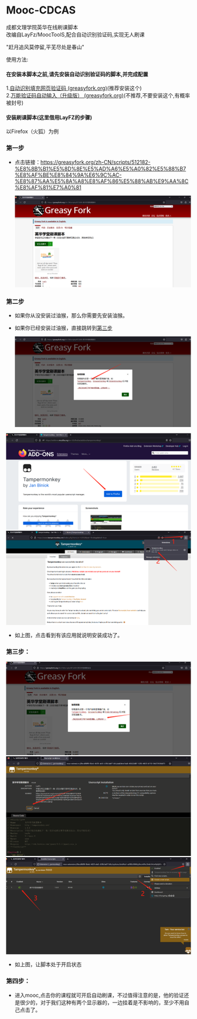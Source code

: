 # Mooc-CDCAS
成都文理学院英华在线刷课脚本<br>
改编自LayFz/MoocToolS,配合自动识别验证码,实现无人刷课<br>

"赶月追风莫停留,平芜尽处是春山"<br>

使用方法:
#### 在安装本脚本之前,请先安装自动识别验证码的脚本,并完成配置

1.[自动识别填充网页验证码 (greasyfork.org)](https://greasyfork.org/zh-CN/scripts/459260-自动识别填充网页验证码)(推荐安装这个)<br>
2.[万能验证码自动输入（升级版） (greasyfork.org)](https://greasyfork.org/zh-CN/scripts/418942-万能验证码自动输入-升级版)(不推荐,不要安装这个,有概率被封号)

#### 安装刷课脚本(这里借用LayFZ的步骤)

以Firefox（火狐）为例

### 第一步

* 点击链接：https://greasyfork.org/zh-CN/scripts/512182-%E8%8B%B1%E5%8D%8E%E5%AD%A6%E5%A0%82%E5%88%B7%E8%AF%BE%E8%84%9A%E6%9C%AC-%E8%87%AA%E5%8A%A8%E8%AF%86%E5%88%AB%E9%AA%8C%E8%AF%81%E7%A0%81

  <img src="img/14.png" alt="" style="zoom:60%;" />

### 第二步

* 如果你从没安装过油猴，那么你需要先安装油猴。

* 如果你已经安装过油猴，直接跳转到[第三步](#step_3)

  <img src="img/17.png" alt="" style="zoom:60%;" />

<img src="img/18.png" alt="" style="zoom:60%;" />

<img src="img/19.png" alt="" style="zoom:60%;" />

* 如上图，点击看到有该应用就说明安装成功了。

### <span id="step_3">第三步：</span>

<img src="img/20.png" alt="" style="zoom:60%;" />

<img src="img/21.png" alt="" style="zoom:60%;" />

<img src="img/22.png" alt="" style="zoom:60%;" />

* 如上图，让脚本处于开启状态

### 第四步：

* 进入mooc,点击你的课程就可开启自动刷课，不过值得注意的是，他的验证还是很少的，对于我们这种有两个显示器的，一边挂着是不影响的，至少不用自己点击了。
